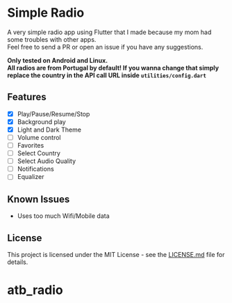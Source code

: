 # Simple Radio

A very simple radio app using Flutter that I made because my mom had some troubles with other apps.  
Feel free to send a PR or open an issue if you have any suggestions.

**Only tested on Android and Linux.**  
**All radios are from Portugal by default! If you wanna change that simply replace the country in the API call URL inside `utilities/config.dart`**

## Features

- [x] Play/Pause/Resume/Stop
- [x] Background play
- [x] Light and Dark Theme
- [ ] Volume control
- [ ] Favorites
- [ ] Select Country
- [ ] Select Audio Quality
- [ ] Notifications
- [ ] Equalizer

## Known Issues

- Uses too much Wifi/Mobile data

## License

This project is licensed under the MIT License - see the [LICENSE.md](LICENSE.md) file for details.
# atb_radio
